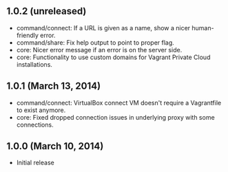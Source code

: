 ## 1.0.2 (unreleased)

  - command/connect: If a URL is given as a name, show a nicer human-friendly
      error.
  - command/share: Fix help output to point to proper flag.
  - core: Nicer error message if an error is on the server side.
  - core: Functionality to use custom domains for Vagrant Private Cloud
      installations.

## 1.0.1 (March 13, 2014)

  - command/connect: VirtualBox connect VM doesn't require a Vagrantfile
    to exist anymore.
  - core: Fixed dropped connection issues in underlying proxy with some
    connections.

## 1.0.0 (March 10, 2014)

  - Initial release
